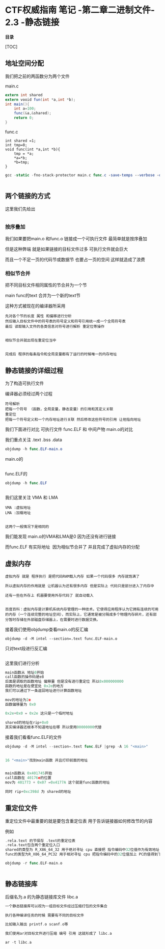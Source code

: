 # CTF权威指南 笔记 -第二章二进制文件- 2.3 -静态链接

**目录**

[TOC]





## 地址空间分配

我们把之前的两函数分为两个文件

main.c

```csharp
extern int shared
extern vooid fun(int *a,int *b);
int main(){
	int a=100;
	func(&a,&shared);
	return 0;
}
```

func.c

```cobol
int shared =1;
int tmp=0;
void func(int *a,int *b){
	tmp = *a;
	*a=*b;
	*b=tmp;
}
```

```swift
gcc -static -fno-stack-protector main.c func.c -save-temps --verbose -o func.ELF
```



<img src="https://i-blog.csdnimg.cn/blog_migrate/0898393c863d8423f05fac7dafd368e4.png" alt="" style="max-height:228px; box-sizing:content-box;" />


## 两个链接的方式

这里我们先给出



<img src="https://i-blog.csdnimg.cn/blog_migrate/24d188e154c394b13aca19412588870e.png" alt="" style="max-height:714px; box-sizing:content-box;" />




### 按序叠加

我们如果要把main.o 和func.o 链接成一个可执行文件 最简单就是按序叠加

但是这种弊端 就是如果链接的目标文件过多 可执行文件就会巨大

而且一个不足一页的代码节或数据节 也要占一页的空间 这样就造成了浪费

### 相似节合并

把不同目标文件相同属性的节合并为一个节

main func的text 合并为一个新的text节



这种方式被现在的编译器所采用

```undefined
先对各个节的长度 属性 和偏移进行分析 
然后输入目标文件中的符号表的符号定义和符号引用统一成一个全局符号表
最后 读取输入文件的各类信息对符号进行解析 重定位等操作
 
 
相似节合并就出现在重定位当中
 
 
完成后 程序的每条指令和全局变量都有了运行的时候唯一的内存地址
```

## 静态链接的详细过程

为了构造可执行文件

编译器必须经过两个过程

```undefined
符号解析 
把每一个符号 （函数，全局变量，静态变量）的引用和其定义关联
重定位
把每一个符号定义和一个内存地址进行关联 然后修改这些符号的引用 让他指向地址
```



我们下面进行对比 可执行文件 func.ELF 和 中间产物 main.o的对比

我们重点关注 .text .bss .data

```swift
objdump -h func.ELF-main.o
```

main.o的



<img src="https://i-blog.csdnimg.cn/blog_migrate/356e8cdabeb343ed7a8f6cb1bab4e123.png" alt="" style="max-height:473px; box-sizing:content-box;" />


func.ELF的

```swift
objdump -h func.ELF
```



<img src="https://i-blog.csdnimg.cn/blog_migrate/3e5fbea4d6195d951bb408afd6847b19.png" alt="" style="max-height:887px; box-sizing:content-box;" />


我们这里关注 VMA 和 LMA

```undefined
VMA :虚拟地址
LMA :加载地址
 
 
这两个一般情况下是相同的
```

我们能发现 main.o的VMA和LMA是0 因为还没有进行链接

而func.ELF 有实际地址  因为相似节合并了 并且完成了虚拟内存的分配

## 虚拟内存

```undefined
虚拟内存 就是 程序执行 是把代码RAM载入内存 如果一个代码很多 内存就饱满了
 
所以虚拟内存的作用就是 让机器认为还有很多内存 但是实际上 代码只是部分进入了内存中
 
还有一些在外存上 机器要使用外存代码了 就自动载入
 
 
百度百科：虚拟内存是计算机系统内存管理的一种技术。它使得应用程序认为它拥有连续的可用的内存（一个连续完整的地址空间），而实际上，它通常是被分隔成多个物理内存碎片，还有部分暂时存储在外部磁盘存储器上，在需要时进行数据交换。
```

接着我们使用objdump查看main.o的反汇编

```cobol
objdump -d -M intel --section=.text func.ELF-main.o
```

只对text段进行反汇编



<img src="https://i-blog.csdnimg.cn/blog_migrate/ad0fe5de6c40561191e7d3069cc19a6a.png" alt="" style="max-height:629px; box-sizing:content-box;" />


这里我们进行分析

```Go
main函数从 地址0开始 
call函数的操作码是e8 
后面是调取的函数地址 偏移量 但是没有进行重定位 所以0x000000000
函数的地址是在便宜处 0x2e的地方
我们可以通过下一条返回地址进行计算函数地址
 
mov的地址为2e 
函数偏移量为 0x0
 
0x2e+0x0 = 0x2e 这只是一个临时地址
 
shared的地址在rip+0x0
其实编译器还根本不知道地址在哪 所以使用00000000代替
```

接着我们看看func.ELF的文件

```Go
objdump -d -M intel --section=.text func.ELF |grep -A 16 "<main>"
 
 
16 "<main>"找到main函数 并且打印前面的地址
```



<img src="https://i-blog.csdnimg.cn/blog_migrate/9e728fab3245733ed73e295dca6d302a.png" alt="" style="max-height:427px; box-sizing:content-box;" />


```Go
main函数从 0x401745开始 
call函数在 40176e的位置 
mov为 401773 + 0x07 =0x4177A 这个就是func函数的地址
 
同时 rip+0xc398d 为 shared的地址
```



## 重定位文件

重定位文件中最重要的就是要包含重定位表 用于告诉链接器如何修改节的内容

例如

```Go
.rela.text 的节保存 .text的重定位表 
.rela.text包含两个重定位入口 
shared的类型为 R_X86_64_32 用于绝对寻址 cpu 直接把 指令编码中32位值作为有效地址 
func的类型为R_X86_64_PC32 用于相对寻址 cpu 把指令编码中的32位值加上 PC的值得到下一条地址
```

```Go
objdump -r func.ELF-main.o
```



<img src="https://i-blog.csdnimg.cn/blog_migrate/413b63c7a1d28e5b5cc39143cdb35fc6.png" alt="" style="max-height:375px; box-sizing:content-box;" />


## 静态链接库

后缀名为.a 的为静态链接库文件 libc.a  


```Go
一个静态链接库可以视为一组目标文件经过压缩打包的文件集合
 
执行各种编译任务的时候 需要有不同的目标文件
 
比如输入输出 printf.o scanf.o等
 
我们使用ar对目标文件进行压缩 编号 引用 这就形成了 libc.a
```

```Go
ar -t libc.a
```